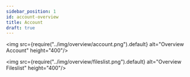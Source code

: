 ```yaml
---
sidebar_position: 1
id: account-overview
title: Account
draft: true
---
```


<img src={require("../img/overview/account.png").default} alt="Overview Account" height="400"/>



<img src={require("../img/overview/fileslist.png").default} alt="Overview Fileslist" height="400"/>